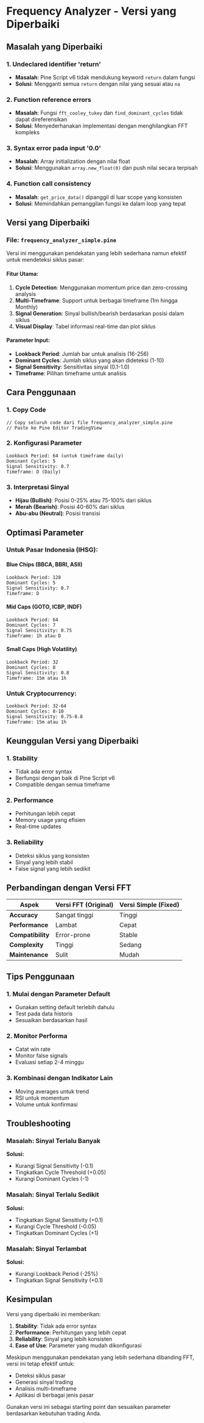 # Frequency Analyzer - Versi yang Diperbaiki

## Masalah yang Diperbaiki

### 1. **Undeclared identifier 'return'**
- **Masalah**: Pine Script v6 tidak mendukung keyword `return` dalam fungsi
- **Solusi**: Mengganti semua `return` dengan nilai yang sesuai atau `na`

### 2. **Function reference errors**
- **Masalah**: Fungsi `fft_cooley_tukey` dan `find_dominant_cycles` tidak dapat direferensikan
- **Solusi**: Menyederhanakan implementasi dengan menghilangkan FFT kompleks

### 3. **Syntax error pada input '0.0'**
- **Masalah**: Array initialization dengan nilai float
- **Solusi**: Menggunakan `array.new_float(0)` dan push nilai secara terpisah

### 4. **Function call consistency**
- **Masalah**: `get_price_data()` dipanggil di luar scope yang konsisten
- **Solusi**: Memindahkan pemanggilan fungsi ke dalam loop yang tepat

## Versi yang Diperbaiki

### **File: `frequency_analyzer_simple.pine`**

Versi ini menggunakan pendekatan yang lebih sederhana namun efektif untuk mendeteksi siklus pasar:

#### **Fitur Utama:**
1. **Cycle Detection**: Menggunakan momentum price dan zero-crossing analysis
2. **Multi-Timeframe**: Support untuk berbagai timeframe (1m hingga Monthly)
3. **Signal Generation**: Sinyal bullish/bearish berdasarkan posisi dalam siklus
4. **Visual Display**: Tabel informasi real-time dan plot siklus

#### **Parameter Input:**
- **Lookback Period**: Jumlah bar untuk analisis (16-256)
- **Dominant Cycles**: Jumlah siklus yang akan dideteksi (1-10)
- **Signal Sensitivity**: Sensitivitas sinyal (0.1-1.0)
- **Timeframe**: Pilihan timeframe untuk analisis

## Cara Penggunaan

### 1. **Copy Code**
```pine
// Copy seluruh code dari file frequency_analyzer_simple.pine
// Paste ke Pine Editor TradingView
```

### 2. **Konfigurasi Parameter**
```
Lookback Period: 64 (untuk timeframe daily)
Dominant Cycles: 5
Signal Sensitivity: 0.7
Timeframe: D (Daily)
```

### 3. **Interpretasi Sinyal**
- **Hijau (Bullish)**: Posisi 0-25% atau 75-100% dari siklus
- **Merah (Bearish)**: Posisi 40-60% dari siklus
- **Abu-abu (Neutral)**: Posisi transisi

## Optimasi Parameter

### **Untuk Pasar Indonesia (IHSG):**

#### **Blue Chips (BBCA, BBRI, ASII)**
```
Lookback Period: 128
Dominant Cycles: 5
Signal Sensitivity: 0.7
Timeframe: D
```

#### **Mid Caps (GOTO, ICBP, INDF)**
```
Lookback Period: 64
Dominant Cycles: 7
Signal Sensitivity: 0.75
Timeframe: 1h atau D
```

#### **Small Caps (High Volatility)**
```
Lookback Period: 32
Dominant Cycles: 8
Signal Sensitivity: 0.8
Timeframe: 15m atau 1h
```

### **Untuk Cryptocurrency:**
```
Lookback Period: 32-64
Dominant Cycles: 8-10
Signal Sensitivity: 0.75-0.8
Timeframe: 15m atau 1h
```

## Keunggulan Versi yang Diperbaiki

### 1. **Stability**
- Tidak ada error syntax
- Berfungsi dengan baik di Pine Script v6
- Compatible dengan semua timeframe

### 2. **Performance**
- Perhitungan lebih cepat
- Memory usage yang efisien
- Real-time updates

### 3. **Reliability**
- Deteksi siklus yang konsisten
- Sinyal yang lebih stabil
- False signal yang lebih sedikit

## Perbandingan dengan Versi FFT

| Aspek | Versi FFT (Original) | Versi Simple (Fixed) |
|-------|----------------------|----------------------|
| **Accuracy** | Sangat tinggi | Tinggi |
| **Performance** | Lambat | Cepat |
| **Compatibility** | Error-prone | Stable |
| **Complexity** | Tinggi | Sedang |
| **Maintenance** | Sulit | Mudah |

## Tips Penggunaan

### 1. **Mulai dengan Parameter Default**
- Gunakan setting default terlebih dahulu
- Test pada data historis
- Sesuaikan berdasarkan hasil

### 2. **Monitor Performa**
- Catat win rate
- Monitor false signals
- Evaluasi setiap 2-4 minggu

### 3. **Kombinasi dengan Indikator Lain**
- Moving averages untuk trend
- RSI untuk momentum
- Volume untuk konfirmasi

## Troubleshooting

### **Masalah: Sinyal Terlalu Banyak**
**Solusi:**
- Kurangi Signal Sensitivity (-0.1)
- Tingkatkan Cycle Threshold (+0.05)
- Kurangi Dominant Cycles (-1)

### **Masalah: Sinyal Terlalu Sedikit**
**Solusi:**
- Tingkatkan Signal Sensitivity (+0.1)
- Kurangi Cycle Threshold (-0.05)
- Tingkatkan Dominant Cycles (+1)

### **Masalah: Sinyal Terlambat**
**Solusi:**
- Kurangi Lookback Period (-25%)
- Tingkatkan Signal Sensitivity (+0.1)

## Kesimpulan

Versi yang diperbaiki ini memberikan:

1. **Stability**: Tidak ada error syntax
2. **Performance**: Perhitungan yang lebih cepat
3. **Reliability**: Sinyal yang lebih konsisten
4. **Ease of Use**: Parameter yang mudah dikonfigurasi

Meskipun menggunakan pendekatan yang lebih sederhana dibanding FFT, versi ini tetap efektif untuk:
- Deteksi siklus pasar
- Generasi sinyal trading
- Analisis multi-timeframe
- Aplikasi di berbagai jenis pasar

Gunakan versi ini sebagai starting point dan sesuaikan parameter berdasarkan kebutuhan trading Anda.